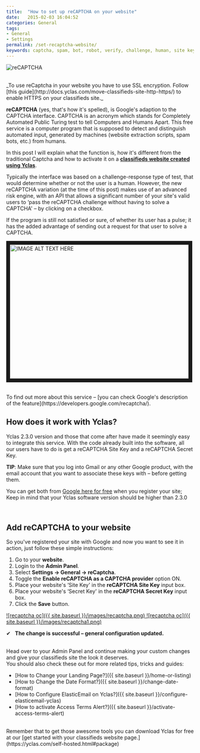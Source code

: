 ```yaml
---
title:  "How to set up reCAPTCHA on your website"
date:   2015-02-03 16:04:52
categories: General
tags: 
- General
- Settings
permalink: /set-recaptcha-website/
keywords: captcha, spam, bot, robot, verify, challenge, human, site key, secret key
---
```

![reCAPTCHA](//open-classifieds.com/wp-content/uploads/2015/02/recaptcha.png) 

<br>
_To use reCaptcha in your website you have to use SSL encryption. Follow [this guide](http://docs.yclas.com/move-classifieds-site-http-https/) to enable HTTPS on your classifieds site._

**reCAPTCHA** (yes, that's how it's spelled), is Google's adaption to the CAPTCHA interface. CAPTCHA is an acronym which stands for Completely Automated Public Turing test to tell Computers and Humans Apart. This free service is a computer program that is supposed to detect and distinguish automated input, generated by machines (website extraction scripts, spam bots, etc.) from humans. 

In this post I will explain what the function is, how it's different from the traditional Captcha and how to activate it on a **[classifieds website created using Yclas](http://yclas.com)**.

Typically the interface was based on a challenge-response type of test, that would determine whether or not the user is a human. However, the new reCAPTCHA variation (at the time of this post) makes use of an advanced risk engine, with an API that allows a significant number of your site's valid users to ‘pass the reCAPTCHA challenge without having to solve a CAPTCHA' – by clicking on a checkbox.

If the program is still not satisfied or sure, of whether its user has a pulse; it has the added advantage of sending out a request for that user to solve a CAPTCHA.

<a href="https://www.youtube.com/watch?v=jwslDn3ImM0
" target="_blank"><img src="http://img.youtube.com/vi/jwslDn3ImM0/0.jpg" 
alt="IMAGE ALT TEXT HERE" width="480" height="360" border="10" /></a>

<br>
To find out more about this service – [you can check Google's description of the feature](https://developers.google.com/recaptcha/).   

<br>

## How does it work with Yclas?

Yclas 2.3.0 version and those that come after have made it seemingly easy to integrate this service. With the code already built into the software, all our users have to do is get a reCAPTCHA Site Key and a reCAPTCHA Secret Key.   

**TIP**: Make sure that you log into Gmail or any other Google product, with the email account that you want to associate these keys with – before getting them.

You can get both from [Google here for free](https://www.google.com/recaptcha) when you register your site; Keep in mind that your Yclas software version should be higher than 2.3.0

<br>

## Add reCAPTCHA to your website

So you've registered your site with Google and now you want to see it in action, just follow these simple instructions:

1. Go to your **website**.
2. Login to the **Admin Panel**.
3. Select **Settings -> General -> reCaptcha**.
4. Toggle the **Enable reCAPTCHA as a CAPTCHA provider** option ON.
5. Place your website's ‘Site Key' in the **reCAPTCHA Site Key** input box.
6. Place your website's ‘Secret Key' in the **reCAPTCHA Secret Key** input box.
7. Click the **Save** button.

<a href="//docs.yclas.com/images/recaptcha.png" class="thumbnail gallery-item" data-gallery>
![recaptcha oc]({{ site.baseurl }}/images/recaptcha.png)
</a>

<a href="//docs.yclas.com/images/recaptcha1.png" class="thumbnail gallery-item" data-gallery>
![recaptcha oc]({{ site.baseurl }}/images/recaptcha1.png)
</a>

✔   **The change is successful – general configuration updated.**  

<br>
Head over to your Admin Panel and continue making your custom changes and give your classifieds site the look it deserves.

<br>
You should also check these out for more related tips, tricks and guides: 

* [How to Change your Landing Page?]({{ site.baseurl }}/home-or-listing)
* [How to Change the Date Format?]({{ site.baseurl }}/change-date-format)
* [How to Configure ElasticEmail on Yclas?]({{ site.baseurl }}/configure-elasticemail-yclas)
* [How to activate Access Terms Alert?]({{ site.baseurl }}/activate-access-terms-alert)

<br>
<span class="glyphicon glyphicon-arrow-right"></span> Remember that to get those awesome tools you can download Yclas for free at our [get started with your classifieds website page.](https://yclas.com/self-hosted.html#package)

